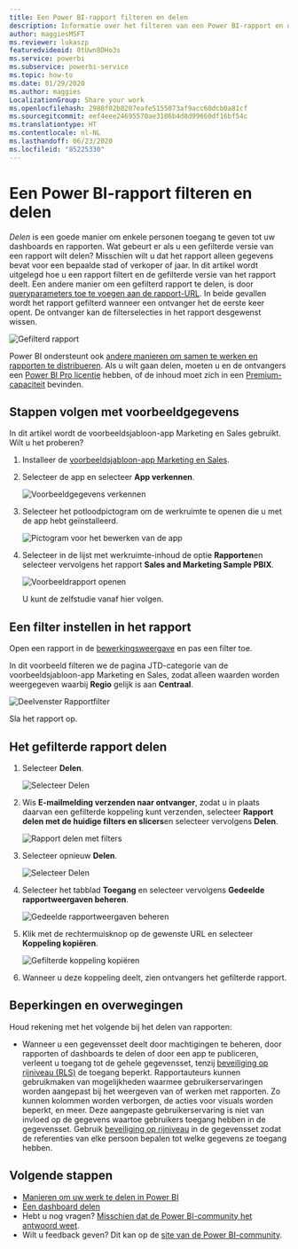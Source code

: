 ```yaml
---
title: Een Power BI-rapport filteren en delen
description: Informatie over het filteren van een Power BI-rapport en dit delen met collega's binnen uw organisatie.
author: maggiesMSFT
ms.reviewer: lukaszp
featuredvideoid: 0tUwn8DHo3s
ms.service: powerbi
ms.subservice: powerbi-service
ms.topic: how-to
ms.date: 01/29/2020
ms.author: maggies
LocalizationGroup: Share your work
ms.openlocfilehash: 2988f02b8207eafe5155073af9acc60dcb0a81cf
ms.sourcegitcommit: eef4eee24695570ae3186b4d8d99660df16bf54c
ms.translationtype: HT
ms.contentlocale: nl-NL
ms.lasthandoff: 06/23/2020
ms.locfileid: "85225330"
---
```

# <a name="filter-and-share-a-power-bi-report"></a>Een Power BI-rapport filteren en delen
*Delen* is een goede manier om enkele personen toegang te geven tot uw dashboards en rapporten. Wat gebeurt er als u een gefilterde versie van een rapport wilt delen? Misschien wilt u dat het rapport alleen gegevens bevat voor een bepaalde stad of verkoper of jaar. In dit artikel wordt uitgelegd hoe u een rapport filtert en de gefilterde versie van het rapport deelt. Een andere manier om een gefilterd rapport te delen, is door [queryparameters toe te voegen aan de rapport-URL](service-url-filters.md). In beide gevallen wordt het rapport gefilterd wanneer een ontvanger het de eerste keer opent. De ontvanger kan de filterselecties in het rapport desgewenst wissen.

![Gefilterd rapport](media/service-share-reports/power-bi-share-filter-pane-report.png)

Power BI ondersteunt ook [andere manieren om samen te werken en rapporten te distribueren](service-how-to-collaborate-distribute-dashboards-reports.md). Als u wilt gaan delen, moeten u en de ontvangers een [Power BI Pro licentie](../fundamentals/service-features-license-type.md) hebben, of de inhoud moet zich in een [Premium-capaciteit](../admin/service-premium-what-is.md) bevinden. 

## <a name="follow-along-with-sample-data"></a>Stappen volgen met voorbeeldgegevens

In dit artikel wordt de voorbeeldsjabloon-app Marketing en Sales gebruikt. Wilt u het proberen? 

1. Installeer de [voorbeeldsjabloon-app Marketing en Sales](https://appsource.microsoft.com/product/power-bi/microsoft-retail-analysis-sample.salesandmarketingsample?tab=Overview).
2. Selecteer de app en selecteer **App verkennen**.

   ![Voorbeeldgegevens verkennen](media/service-share-reports/power-bi-sample-explore-data.png)

3. Selecteer het potloodpictogram om de werkruimte te openen die u met de app hebt geïnstalleerd.

    ![Pictogram voor het bewerken van de app](media/service-share-reports/power-bi-edit-pencil-app.png)

4. Selecteer in de lijst met werkruimte-inhoud de optie **Rapporten**en selecteer vervolgens het rapport **Sales and Marketing Sample PBIX**.

    ![Voorbeeldrapport openen](media/service-share-reports/power-bi-open-sample-report.png)

    U kunt de zelfstudie vanaf hier volgen.

## <a name="set-a-filter-in-the-report"></a>Een filter instellen in het rapport

Open een rapport in de [bewerkingsweergave](../consumer/end-user-reading-view.md) en pas een filter toe.

In dit voorbeeld filteren we de pagina JTD-categorie van de voorbeeldsjabloon-app Marketing en Sales, zodat alleen waarden worden weergegeven waarbij **Regio** gelijk is aan **Centraal**. 
 
![Deelvenster Rapportfilter](media/service-share-reports/power-bi-share-report-filter.png)

Sla het rapport op.

## <a name="share-the-filtered-report"></a>Het gefilterde rapport delen

1. Selecteer **Delen**.

   ![Selecteer Delen](media/service-share-reports/power-bi-share.png)

2. Wis **E-mailmelding verzenden naar ontvanger**, zodat u in plaats daarvan een gefilterde koppeling kunt verzenden, selecteer **Rapport delen met de huidige filters en slicers**en selecteer vervolgens **Delen**.

    ![Rapport delen met filters](media/service-share-reports/power-bi-share-with-filters.png)

4. Selecteer opnieuw **Delen**.

   ![Selecteer Delen](media/service-share-reports/power-bi-share.png)

5. Selecteer het tabblad **Toegang** en selecteer vervolgens **Gedeelde rapportweergaven beheren**.

    ![Gedeelde rapportweergaven beheren](media/service-share-reports/power-bi-manage-shared-report-views.png)

6. Klik met de rechtermuisknop op de gewenste URL en selecteer **Koppeling kopiëren**.

    ![Gefilterde koppeling kopiëren](media/service-share-reports/power-bi-copy-filtered-link.png)

7. Wanneer u deze koppeling deelt, zien ontvangers het gefilterde rapport. 

## <a name="limitations-and-considerations"></a>Beperkingen en overwegingen
Houd rekening met het volgende bij het delen van rapporten:

* Wanneer u een gegevensset deelt door machtigingen te beheren, door rapporten of dashboards te delen of door een app te publiceren, verleent u toegang tot de gehele gegevensset, tenzij [beveiliging op rijniveau (RLS)](../admin/service-admin-rls.md) de toegang beperkt. Rapportauteurs kunnen gebruikmaken van mogelijkheden waarmee gebruikerservaringen worden aangepast bij het weergeven van of werken met rapporten. Zo kunnen kolommen worden verborgen, de acties voor visuals worden beperkt, en meer. Deze aangepaste gebruikerservaring is niet van invloed op de gegevens waartoe gebruikers toegang hebben in de gegevensset. Gebruik [beveiliging op rijniveau](../admin/service-admin-rls.md) in de gegevensset zodat de referenties van elke persoon bepalen tot welke gegevens ze toegang hebben.

## <a name="next-steps"></a>Volgende stappen
* [Manieren om uw werk te delen in Power BI](service-how-to-collaborate-distribute-dashboards-reports.md)
* [Een dashboard delen](service-share-dashboards.md)
* Hebt u nog vragen? [Misschien dat de Power BI-community het antwoord weet](https://community.powerbi.com/).
* Wilt u feedback geven? Dit kan op de [site van de Power BI-community](https://community.powerbi.com/).
